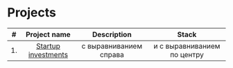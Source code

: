 # Projects

| # | Project name | Description | Stack |
| :--------------------: | :--------------------: | :---------------------: |:---------------------------:|
| 1. | [Startup investments](https://github.com/SweexFox/portfolio-projects/tree/main/sql-projects/startup-investments) | с выравниванием справа | и с выравниванием по центру |
